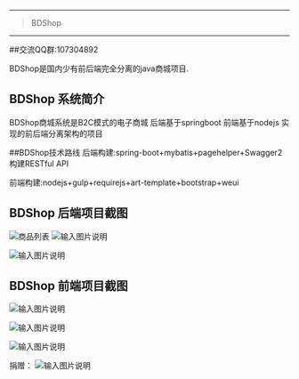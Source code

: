 ------------------------------------------------

> BDShop 

------------------------------------------------
##交流QQ群:107304892


BDShop是国内少有前后端完全分离的java商城项目.
## BDShop 系统简介
BDShop商城系统是B2C模式的电子商城
后端基于springboot
前端基于nodejs
实现的前后端分离架构的项目

##BDShop技术路线
后端构建:spring-boot+mybatis+pagehelper+Swagger2构建RESTful API

前端构建:nodejs+gulp+requirejs+art-template+bootstrap+weui

## BDShop 后端项目截图
![商品列表](https://git.oschina.net/uploads/images/2017/0424/120936_4639108f_127930.png "商品列表")
![输入图片说明](https://git.oschina.net/uploads/images/2017/0424/121305_0af0cadc_127930.png "在这里输入图片标题")

![输入图片说明](https://git.oschina.net/uploads/images/2017/0424/121319_82d079a1_127930.png "在这里输入图片标题")
## BDShop 前端项目截图
![输入图片说明](https://git.oschina.net/uploads/images/2017/0424/121753_bb301169_127930.png "在这里输入图片标题")

![输入图片说明](https://git.oschina.net/uploads/images/2017/0424/121915_65a1accd_127930.jpeg "在这里输入图片标题")

![输入图片说明](https://git.oschina.net/uploads/images/2017/0424/121956_2d6f6900_127930.jpeg "在这里输入图片标题")

捐赠：
![输入图片说明](https://git.oschina.net/uploads/images/2017/0424/145453_3d03f160_127930.png "在这里输入图片标题")





